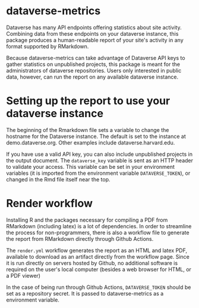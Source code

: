 # dataverse-metrics

Dataverse has many API endpoints offering statistics about site activity.  Combining data from these endpoints on your dataverse instance, this package produces a human-readable report of your site's activity in any format supported by RMarkdown.

Because dataverse-metrics can take advantage of Dataverse API keys to gather statistics on unpublished projects, this package is meant for the administrators of dataverse repositories. Users only interested in public data, however, can run the report on any available dataverse instance.

# Setting up the report to use your dataverse instance

The beginning of the Rmarkdown file sets a variable to change the hostname for the Dataverse instance. The default is set to the instance at demo.dataverse.org. Other examples include dataverse.harvard.edu.

If you have use a valid API key, you can also include unpublished projects in the output document. The `dataverse_key` variable is sent as an HTTP header to validate your access. This variable can be set in your environment variables (it is imported from the environment variable `DATAVERSE_TOKEN`), or changed in the Rmd file itself near the top.

# Render workflow

Installing R and the packages necessary for compiling a PDF from RMarkdown (including latex) is a lot of dependencies. In order to streamline the process for non-programmers, there is also a workflow file to generate the report from RMarkdown directly through Github Actions. 

The `render.yml` workflow generates the report as an HTML and latex PDF, available to download as an artifact directly from the workflow page. Since it is run directly on servers hosted by Github, no additional software is required on the user's local computer (besides a web browser for HTML, or a PDF viewer)

In the case of being run through Github Actions, `DATAVERSE_TOKEN` should be set as a repository secret. It is passed to dataverse-metrics as a environment variable.
